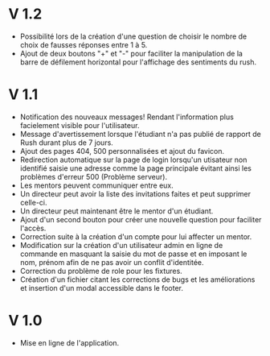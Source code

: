 # V 1.2

- Possibilité lors de la création d'une question de choisir le nombre de choix de fausses réponses entre 1 à 5.
- Ajout de deux boutons "+" et "-" pour faciliter la manipulation de la barre de défilement horizontal pour l'affichage des sentiments du rush.

# V 1.1

- Notification des nouveaux messages! Rendant l'information plus facielement visible pour l'utilisateur.
- Message d'avertissement lorsque l'étudiant n'a pas publié de rapport de Rush durant plus de 7 jours.
- Ajout des pages 404, 500 personnalisées et ajout du favicon.
- Redirection automatique sur la page de login lorsqu'un utisateur non identifié saisie une adresse comme la page principale évitant ainsi les problèmes d'erreur 500 (Problème serveur).
- Les mentors peuvent communiquer entre eux.
- Un directeur peut avoir la liste des invitations faites et peut supprimer celle-ci.
- Un directeur peut maintenant être le mentor d'un étudiant.
- Ajout d'un second bouton pour créer une nouvelle question pour faciliter l'accès.
- Correction suite à la création d'un compte pour lui affecter un mentor.
- Modification sur la création d'un utilisateur admin en ligne de commande en masquant la saisie du mot de passe et en imposant le nom, prénom afin de ne pas avoir un conflit d'identitée.
- Correction du problème de role pour les fixtures.
- Création d'un fichier citant les corrections de bugs et les améliorations et insertion d'un modal accessible dans le footer.

# V 1.0

- Mise en ligne de l'application.